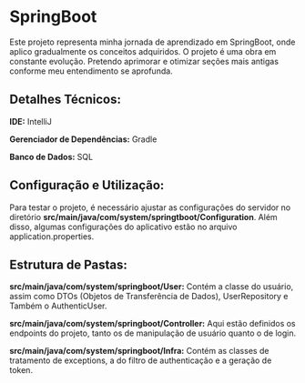# SpringBoot

Este projeto representa minha jornada de aprendizado em SpringBoot, onde aplico gradualmente os conceitos adquiridos. O projeto é uma obra em constante evolução. Pretendo aprimorar e otimizar seções mais antigas conforme meu entendimento se aprofunda.

## Detalhes Técnicos:

   **IDE:** IntelliJ
   
   
   **Gerenciador de Dependências:** Gradle

   
   **Banco de Dados:** SQL

## Configuração e Utilização:

Para testar o projeto, é necessário ajustar as configurações do servidor no diretório **src/main/java/com/system/springtboot/Configuration**. Além disso, algumas configurações do aplicativo estão no arquivo application.properties.

## Estrutura de Pastas:

   **src/main/java/com/system/springboot/User:** Contém a classe do usuário, assim como DTOs (Objetos de Transferência de Dados), UserRepository e Também o AuthenticUser.

   **src/main/java/com/system/springboot/Controller:** Aqui estão definidos os endpoints do projeto, tanto os de manipulação de usuário quanto o de login.

   **src/main/java/com/system/springboot/Infra:** Contém as classes de tratamento de exceptions, a do filtro de authenticação e a geração de token.
